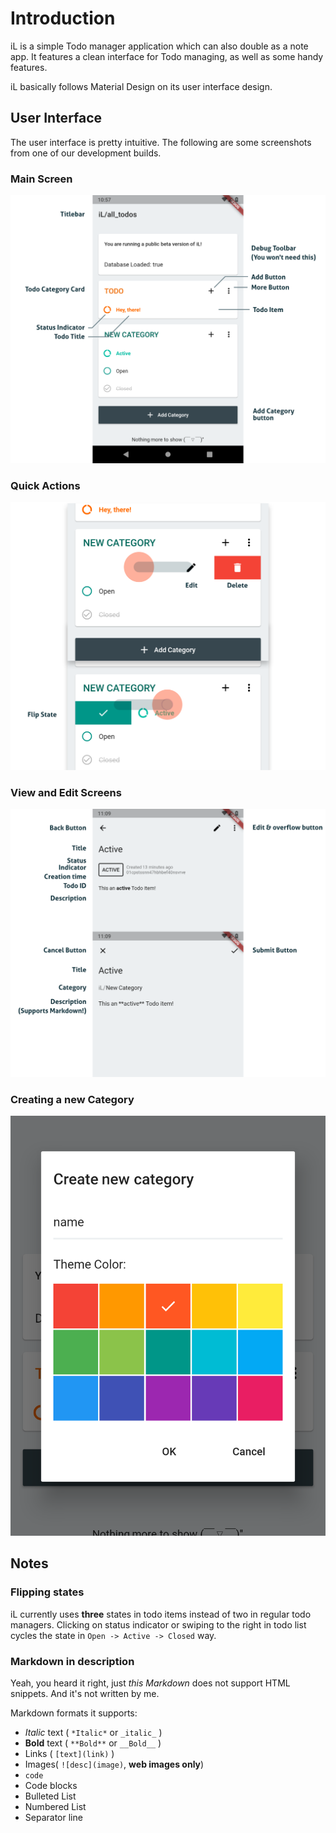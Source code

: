 # Introduction

iL is a simple Todo manager application which can also double as a note app. It features a clean interface for Todo managing, as well as some handy features.

iL basically follows Material Design on its user interface design.

## User Interface

The user interface is pretty intuitive. The following are some screenshots from one of our development builds.

### Main Screen

![Main Screen](/docs/res/main_screen.png)

### Quick Actions

![Slidable Items](/docs/res/slidable_item.png)

### View and Edit Screens

![View&Edit Screen](/docs/res/view_and_edit_screen.png)

### Creating a new Category

![New Category](/docs/res/adding_category.png)

## Notes

### Flipping states

iL currently uses **three** states in todo items instead of two in regular todo managers. Clicking on status indicator or swiping to the right in todo list cycles the state in `Open -> Active -> Closed` way.

### Markdown in description

Yeah, you heard it right, just _this Markdown_ does not support HTML snippets. And it's not written by me.

Markdown formats it supports:

- _Italic_ text ( `*Italic*` or `_italic_` )
- **Bold** text ( `**Bold**` or `__Bold__` )
- Links ( `[text](link)` )
- Images( `![desc](image)`, **web images only**)
- `code`
- Code blocks
- Bulleted List
- Numbered List
- Separator line

